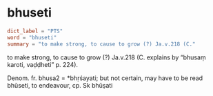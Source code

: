 # bhuseti

``` toml
dict_label = "PTS"
word = "bhuseti"
summary = "to make strong, to cause to grow (?) Ja.v.218 (C."
```

to make strong, to cause to grow (?) Ja.v.218 (C. explains by “bhusaṃ karoti, vaḍḍheti” p. 224).

Denom. fr. bhusa2 = \*bhṛśayati; but not certain, may have to be read bhūseti, to endeavour, cp. Sk bhūṣati

